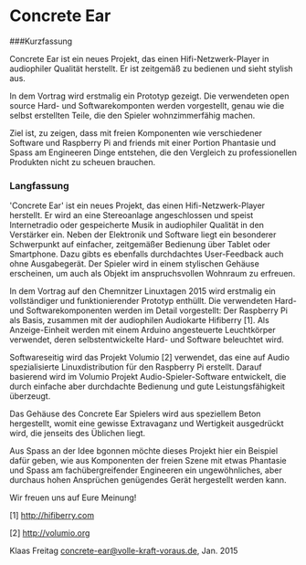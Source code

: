 Concrete Ear
============

###Kurzfassung

Concrete Ear ist ein neues Projekt, das einen Hifi-Netzwerk-Player in
audiophiler Qualität herstellt. Er ist zeitgemäß zu bedienen und sieht
stylish aus.

In dem Vortrag wird erstmalig ein Prototyp gezeigt. Die verwendeten
open source Hard- und Softwarekomponten werden vorgestellt, genau wie
die selbst erstellten Teile, die den Spieler wohnzimmerfähig machen.

Ziel ist, zu zeigen, dass mit freien Komponenten wie verschiedener
Software und Raspberry Pi and friends mit einer Portion Phantasie und
Spass am Engineeren Dinge entstehen, die den Vergleich zu professionellen
Produkten nicht zu scheuen brauchen.

### Langfassung

'Concrete Ear' ist ein neues Projekt, das einen Hifi-Netzwerk-Player
herstellt. Er wird an eine Stereoanlage angeschlossen und speist
Internetradio oder gespeicherte Musik in audiophiler Qualität in
den Verstärker ein. Neben der Elektronik und Software liegt ein
besonderer Schwerpunkt auf einfacher, zeitgemäßer Bedienung über Tablet
oder Smartphone. Dazu gibts es ebenfalls durchdachtes User-Feedback
auch ohne Ausgabegerät. Der Spieler wird in einem stylischen Gehäuse
erscheinen, um auch als Objekt im anspruchsvollen Wohnraum zu erfreuen.

In dem Vortrag auf den Chemnitzer Linuxtagen 2015 wird erstmalig ein
vollständiger und funktionierender Prototyp enthüllt. Die verwendeten Hard-
und Softwarekomponenten werden im Detail vorgestellt: Der Raspberry Pi
als Basis, zusammen mit der audiophilen Audiokarte Hifiberry [1].
Als Anzeige-Einheit werden mit einem Arduino angesteuerte Leuchtkörper
verwendet, deren selbstentwickelte Hard- und Software beleuchtet wird.

Softwareseitig wird das Projekt Volumio [2] verwendet, das eine auf
Audio spezialisierte Linuxdistribution für den Raspberry Pi erstellt.
Darauf basierend wird im Volumio Projekt Audio-Spieler-Software entwickelt,
die durch einfache aber durchdachte Bedienung und gute Leistungsfähigkeit
überzeugt.

Das Gehäuse des Concrete Ear Spielers wird aus speziellem Beton hergestellt,
womit eine gewisse Extravaganz und Wertigkeit ausgedrückt wird, die jenseits
des Üblichen liegt.

Aus Spass an der Idee bgonnen möchte dieses Projekt hier ein Beispiel
dafür geben, wie aus Komponenten der freien Szene mit etwas Phantasie und
Spass am fachübergreifender Engineeren ein ungewöhnliches, aber durchaus
hohen Ansprüchen genügendes Gerät hergestellt werden kann.

Wir freuen uns auf Eure Meinung!

[1] http://hifiberry.com

[2] http://volumio.org

Klaas Freitag <concrete-ear@volle-kraft-voraus.de>,
Jan. 2015
